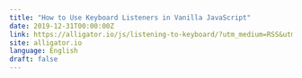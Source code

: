 ```yaml
---
title: "How to Use Keyboard Listeners in Vanilla JavaScript"
date: 2019-12-31T00:00:00Z
link: https://alligator.io/js/listening-to-keyboard/?utm_medium=RSS&utm_source=news.12bit.vn
site: alligator.io
language: English
draft: false
---
```


